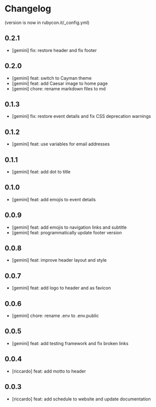 # Changelog

(version is now in rubycon.it/_config.yml)

## 0.2.1

* [gemini] fix: restore header and fix footer

## 0.2.0

* [gemini] feat: switch to Cayman theme
* [gemini] feat: add Caesar image to home page
* [gemini] chore: rename markdown files to md

## 0.1.3

* [gemini] fix: restore event details and fix CSS deprecation warnings

## 0.1.2

* [gemini] feat: use variables for email addresses

## 0.1.1

* [gemini] feat: add dot to title

## 0.1.0

* [gemini] feat: add emojis to event details

## 0.0.9

* [gemini] feat: add emojis to navigation links and subtitle
* [gemini] feat: programmatically update footer version

## 0.0.8

* [gemini] feat: improve header layout and style

## 0.0.7

* [gemini] feat: add logo to header and as favicon

## 0.0.6

* [gemini] chore: rename .env to .env.public

## 0.0.5

* [gemini] feat: add testing framework and fix broken links

## 0.0.4

* [riccardo] feat: add motto to header

## 0.0.3

* [riccardo] feat: add schedule to website and update documentation
